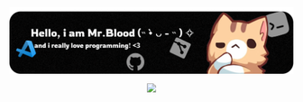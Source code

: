 ![image](https://github.com/2231rt1/2231rt1/blob/main/Github.png)
<div style="display: flex; justify-content: center; align-items: center">
  <img src="https://lanyard.kyrie25.dev/api/912030506047123616?showBanner=animated&waveColor=transparent&waveSpotifyColor=transparent&bannerFilter=brightness(0.8)%20blur(2px)&gradient=7E37F9-B48EF7-E568C4&imgStyle=square>">
</div>

